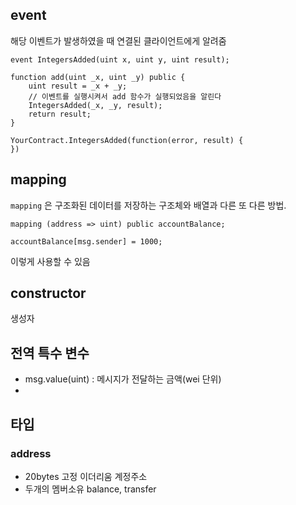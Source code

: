 ## event

해당 이벤트가 발생하였을 때 연결된 클라이언트에게 알려줌

```
event IntegersAdded(uint x, uint y, uint result);

function add(uint _x, uint _y) public {
	uint result = _x + _y;
	// 이벤트를 실행시켜서 add 함수가 실행되었음을 알린다
	IntegersAdded(_x, _y, result);
	return result;
}
```



```
YourContract.IntegersAdded(function(error, result) {
})
```



## mapping

`mapping` 은 구조화된 데이터를 저장하는 구조체와 배열과 다른 또 다른 방법.

```
mapping (address => uint) public accountBalance;

accountBalance[msg.sender] = 1000;
```

이렇게 사용할 수 있음



## constructor

생성자



## 전역 특수 변수

- msg.value(uint) : 메시지가 전달하는 금액(wei 단위)
- 



## 타입

### address
- 20bytes 고정 이더리움 계정주소
- 두개의 멤버소유 balance, transfer

